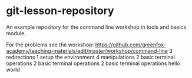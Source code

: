# git-lesson-repository
An example repository for the command line workshop in tools and basics module.

For the problems see the workshop: https://github.com/greenfox-academy/teaching-materials/edit/master/workshop/command-line
3 redirections
1 setup the environment
4 manipulations
2 basic terminal operations
2 basic terminal operations
2 basic terminal operations
hello world
